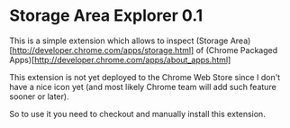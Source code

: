 # Storage Area Explorer 0.1


This is a simple extension which allows to inspect (Storage Area)[http://developer.chrome.com/apps/storage.html] of (Chrome Packaged Apps)[http://developer.chrome.com/apps/about_apps.html]


This extension is not yet deployed to the Chrome Web Store since I don't have a nice icon yet (and most likely Chrome team will add such feature sooner or later).

So to use it you need to checkout and manually install this extension.




